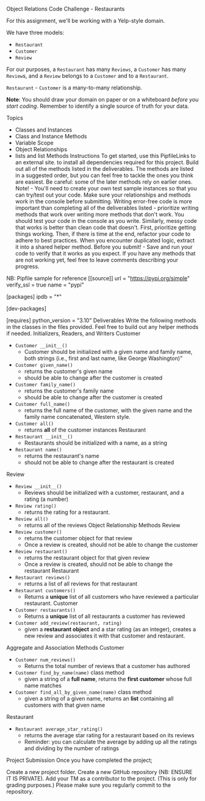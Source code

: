 Object Relations Code Challenge - Restaurants
 

For this assignment, we'll be working with a Yelp-style domain.
 

We have three models:
- `Restaurant`
- `Customer`
- `Review`
 

For our purposes, a `Restaurant` has many `Reviews`, a `Customer` has many `Review`s, and a `Review` belongs to a `Customer` and to a `Restaurant`.
 

`Restaurant` - `Customer` is a many-to-many relationship.
 

**Note**: You should draw your domain on paper or on a whiteboard _before you start coding_. Remember to identify a single source of truth for your data.
 

Topics
- Classes and Instances
- Class and Instance Methods
- Variable Scope
- Object Relationships
- lists and list Methods
Instructions
To get started, use this PipfileLinks to an external site. to install all dependencies required for this project.
Build out all of the methods listed in the deliverables. The methods are listed in a suggested order, but you can feel free to tackle the ones you think are easiest. Be careful: some of the later methods rely on earlier ones.
Note!  - You'll need to create your own test sample instances so that you can try/test out your code. Make sure your relationships and methods work in the console before submitting.
Writing error-free code is more important than completing all of the deliverables listed - prioritize writing methods that work over writing more methods that don't work. You should test your code in the console as you write.
Similarly, messy code that works is better than clean code that doesn't. First, prioritize getting things working. Then, if there is time at the end, refactor your code to adhere to best practices. When you encounter duplicated logic, extract it into a shared helper method.
Before you submit! - Save and run your code to verify that it works as you expect. If you have any methods that are not working yet, feel free to leave comments describing your progress.
 

NB: Pipfile sample for reference
[[source]]
url = "https://pypi.org/simple"
verify_ssl = true
name = "pypi"

[packages]
ipdb = "*"

[dev-packages]

[requires]
python_version = "3.10"
Deliverables
Write the following methods in the classes in the files provided. Feel free to build out any helper methods if needed.
Initializers, Readers, and Writers
Customer
- `Customer __init__()`
  - Customer should be initialized with a given name and family name, both strings (i.e., first and last name, like George Washington)"
- `Customer given_name()`
  - returns the customer's given name
  - should be able to change after the customer is created
- `Customer family_name()`
  - returns the customer's family name
  - should be able to change after the customer is created
- `Customer full_name()`
  - returns the full name of the customer, with the given name and the family name concatenated, Western style.
- `Customer all()`
  - returns **all** of the customer instances
Restaurant
- `Restaurant __init__()`
  - Restaurants should be initialized with a name, as a string
- `Restaurant name()`
  - returns the restaurant's name
  - should not be able to change after the restaurant is created
 

Review
- `Review __init__()`
  - Reviews should be initialized with a customer, restaurant, and a rating (a number)
- `Review rating()`
  - returns the rating for a restaurant.
- `Review all()`
  - returns all of the reviews
Object Relationship Methods
Review
- `Review customer()`
  - returns the customer object for that review
  - Once a review is created, should not be able to change the customer
- `Review restaurant()`
  - returns the restaurant object for that given review
  - Once a review is created, should not be able to change the restaurant
Restaurant
- `Restaurant reviews()`
  - returns a list of all reviews for that restaurant
- `Restaurant customers()`
  - Returns a **unique** list of all customers who have reviewed a particular restaurant.
Customer
- `Customer restaurants()`
  - Returns a **unique** list of all restaurants a customer has reviewed
- `Customer add_review(restaurant, rating)`
  - given a **restaurant object** and a star rating (as an integer), creates a new review and associates it with that customer and restaurant.
 

Aggregate and Association Methods
Customer
- `Customer num_reviews()`
  - Returns the total number of reviews that a customer has authored
- `Customer find_by_name(name)` class method
  - given a string of a **full name**, returns the **first customer** whose full name matches
- `Customer find_all_by_given_name(name)` class method
  - given a string of a given name, returns an **list** containing all customers with that given name
 

Restaurant
- `Restaurant average_star_rating()`
  - returns the average star rating for a restaurant based on its reviews
  - Reminder: you can calculate the average by adding up all the ratings and dividing by the number of ratings
 

Project Submission
Once you have completed the project;

Create a new project folder.
Create a new GitHub repository (NB: ENSURE IT IS PRIVATE).
Add your TM as a contributor to the project. (This is only for grading purposes.)
Please make sure you regularly commit to the repository.
 